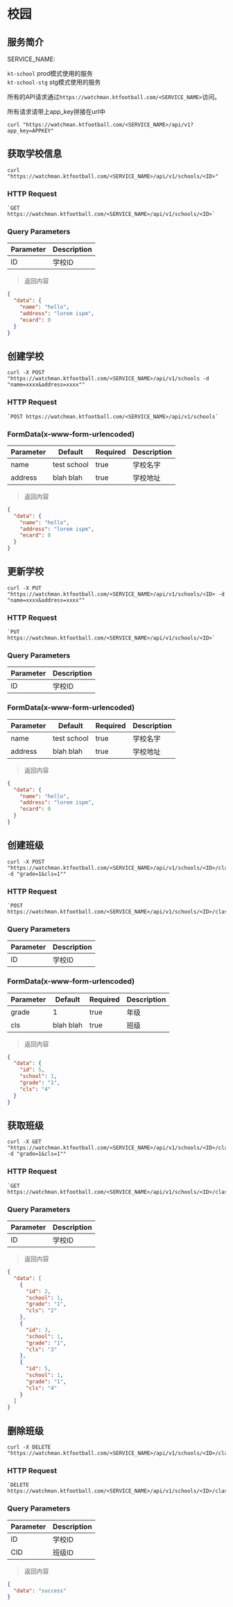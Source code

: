 # 校园

## 服务简介

SERVICE_NAME:  

`kt-school` prod模式使用的服务  
`kt-school-stg` stg模式使用的服务  

所有的API请求通过`https://watchman.ktfootball.com/<SERVICE_NAME>`访问。

<aside class="success">
所有请求请带上app_key拼接在url中
</aside>

```shell
curl "https://watchman.ktfootball.com/<SERVICE_NAME>/api/v1?app_key=APPKEY"
```

## 获取学校信息

```shell
curl "https://watchman.ktfootball.com/<SERVICE_NAME>/api/v1/schools/<ID>"
```

### HTTP Request

	`GET https://watchman.ktfootball.com/<SERVICE_NAME>/api/v1/schools/<ID>`

### Query Parameters
Parameter | Description
--------- | -----------
ID|学校ID

> 返回内容

```json
{
  "data": {
    "name": "hello",
    "address": "lorem ispm",
    "ecard": 0
  }
}

```

## 创建学校

```shell
curl -X POST "https://watchman.ktfootball.com/<SERVICE_NAME>/api/v1/schools -d "name=xxxx&address=xxxx""
```

### HTTP Request

	`POST https://watchman.ktfootball.com/<SERVICE_NAME>/api/v1/schools`

### FormData(x-www-form-urlencoded)

Parameter | Default | Required | Description
--------- | ------- | ---------| -----------
name|test school|true|学校名字
address|blah blah|true|学校地址

> 返回内容

```json
{
  "data": {
    "name": "hello",
    "address": "lorem ispm",
    "ecard": 0
  }
}

```

## 更新学校

```shell
curl -X PUT "https://watchman.ktfootball.com/<SERVICE_NAME>/api/v1/schools/<ID> -d "name=xxxx&address=xxxx""
```

### HTTP Request

	`PUT https://watchman.ktfootball.com/<SERVICE_NAME>/api/v1/schools/<ID>`

### Query Parameters
Parameter | Description
--------- | -----------
ID|学校ID

### FormData(x-www-form-urlencoded)

Parameter | Default | Required | Description
--------- | ------- | ---------| -----------
name|test school|true|学校名字
address|blah blah|true|学校地址

> 返回内容

```json
{
  "data": {
    "name": "hello",
    "address": "lorem ispm",
    "ecard": 0
  }
}

```

## 创建班级

```shell
curl -X POST "https://watchman.ktfootball.com/<SERVICE_NAME>/api/v1/schools/<ID>/classrooms -d "grade=1&cls=1""
```

### HTTP Request

	`POST https://watchman.ktfootball.com/<SERVICE_NAME>/api/v1/schools/<ID>/classrooms`

### Query Parameters
Parameter | Description
--------- | -----------
ID|学校ID

### FormData(x-www-form-urlencoded)

Parameter | Default | Required | Description
--------- | ------- | ---------| -----------
grade|1|true|年级
cls|blah blah|true|班级

> 返回内容

```json
{
  "data": {
    "id": 5,
    "school": 1,
    "grade": "1",
    "cls": "4"
  }
}
```

## 获取班级

```shell
curl -X GET "https://watchman.ktfootball.com/<SERVICE_NAME>/api/v1/schools/<ID>/classrooms -d "grade=1&cls=1""
```

### HTTP Request

	`GET https://watchman.ktfootball.com/<SERVICE_NAME>/api/v1/schools/<ID>/classrooms`

### Query Parameters
Parameter | Description
--------- | -----------
ID|学校ID


> 返回内容

```json
{
  "data": [
    {
      "id": 2,
      "school": 1,
      "grade": "1",
      "cls": "2"
    },
    {
      "id": 3,
      "school": 1,
      "grade": "1",
      "cls": "3"
    },
    {
      "id": 5,
      "school": 1,
      "grade": "1",
      "cls": "4"
    }
  ]
}
```

## 删除班级

```shell
curl -X DELETE "https://watchman.ktfootball.com/<SERVICE_NAME>/api/v1/schools/<ID>/classrooms/<CID>"
```

### HTTP Request

	`DELETE https://watchman.ktfootball.com/<SERVICE_NAME>/api/v1/schools/<ID>/classrooms/<CID>`

### Query Parameters
Parameter | Description
--------- | -----------
ID|学校ID
CID|班级ID

> 返回内容

```json
{
  "data": "success"
}
```